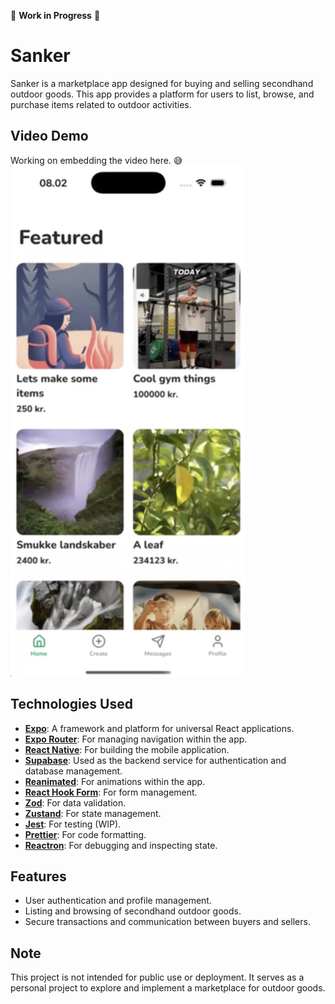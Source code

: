 🚧 **Work in Progress** 🚧

# Sanker

Sanker is a marketplace app designed for buying and selling secondhand outdoor goods. This app provides a platform for users to list, browse, and purchase items related to outdoor activities.

## Video Demo

Working on embedding the video here. 😅
[![Sanker Demo](assets/images/thumbnail.png)](assets/video/sanker-demo.mov)

## Technologies Used

- **[Expo](https://expo.dev/)**: A framework and platform for universal React applications.
- **[Expo Router](https://expo.github.io/router/docs/)**: For managing navigation within the app.
- **[React Native](https://reactnative.dev/)**: For building the mobile application.
- **[Supabase](https://supabase.com/)**: Used as the backend service for authentication and database management.
- **[Reanimated](https://docs.swmansion.com/react-native-reanimated/)**: For animations within the app.
- **[React Hook Form](https://react-hook-form.com/)**: For form management.
- **[Zod](https://zod.dev/)**: For data validation.
- **[Zustand](https://github.com/pmndrs/zustand)**: For state management.
- **[Jest](https://jestjs.io/)**: For testing (WIP).
- **[Prettier](https://prettier.io/)**: For code formatting.
- **[Reactron](https://docs.infinite.red/reactotron/)**: For debugging and inspecting state.

## Features

- User authentication and profile management.
- Listing and browsing of secondhand outdoor goods.
- Secure transactions and communication between buyers and sellers.

## Note

This project is not intended for public use or deployment. It serves as a personal project to explore and implement a marketplace for outdoor goods.
